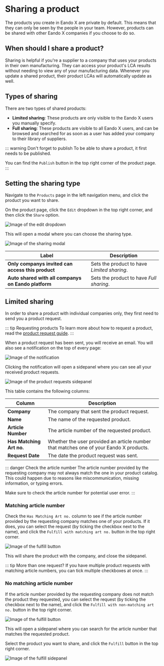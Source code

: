 # Sharing a product

The products you create in Eando X are private by default. This means that they can only be seen by the people in your team. However, products can be shared with other Eando X companies if you choose to do so.

## When should I share a product?

Sharing is helpful if you're a supplier to a company that uses your products in their own manufacturing. They can access your product's LCA results without needing to view any of your manufacturing data. Whenever you update a shared product, their product LCAs will automatically update as well.

## Types of sharing

There are two types of shared products:

- **Limited sharing**: These products are only visible to the Eando X users you manually specify.
- **Full sharing**: These products are visible to all Eando X users, and can be browsed and searched for as soon as a user has added your company to their library of suppliers.

::: warning Don't forget to publish
To be able to share a product, it first needs to be published.

You can find the `Publish` button in the top right corner of the product page.
:::

## Setting the sharing type

Navigate to the `Products` page in the left navigation menu, and click the product you want to share.

On the product page, click the `Edit` dropdown in the top right corner, and then click the `Share` option.

![Image of the edit dropdown](/images/product/share-dropdown.jpg)

This will open a modal where you can choose the sharing type.

![Image of the sharing modal](/images/product/share-modal.jpg)

| Label | Description |
| ----- | ----------- |
| **Only companys invited can access this product** | Sets the product to have _Limited sharing_. |
| **Auto shared with all companys on Eando platform** | Sets the product to have _Full sharing_. |

## Limited sharing

In order to share a product with individual companies only, they first need to send you a product request.

::: tip Requesting products
To learn more about how to request a product, read the [product request guide](/documentation/supplier/creating-a-product-request).
:::

When a product request has been sent, you will receive an email. You will also see a notification on the top of every page:

![Image of the notification](/images/product/request-button.jpg)

Clicking the notification will open a sidepanel where you can see all your received product requests.

![Image of the product requests sidepanel](/images/product/manage-requests-modal.jpg)

This table contains the following columns:

| Column | Description |
| ------ | ----------- |
| **Company** | The company that sent the product request. |
| **Name** | The name of the requested product. |
| **Article Number** | The article number of the requested product. |
| **Has Matching Art no.** | Whether the user provided an article number that matches one of your Eando X products. |
| **Request Date** | The date the product request was sent. |

::: danger Check the article number
The article number provided by the requesting company may not always match the one in your product catalog. This could happen due to reasons like miscommunication, missing information, or typing errors.

Make sure to check the article number for potential user error.
:::

### Matching article number

Check the `Has Matching Art no.` column to see if the article number provided by the requesting company matches one of your products. If it does, you can select the request (by ticking the checkbox next to the name), and click the `Fulfill with matching art no.` button in the top right corner.

![Image of the fulfill button](/images/product/fulfill-matching-artno.jpg)

This will share the product with the company, and close the sidepanel.

::: tip More than one request?
If you have multiple product requests with matching article numbers, you can tick multiple checkboxes at once.
:::

### No matching article number

If the article number provided by the requesting company does not match the product they requested, you can select the request (by ticking the checkbox next to the name), and click the `Fulfill with non-matching art no.` button in the top right corner.

![Image of the fulfill button](/images/product/fulfill-non-matching-artno.jpg)

This will open a sidepanel where you can search for the article number that matches the requested product.

Select the product you want to share, and click the `Fulfill` button in the top right corner.

![Image of the fulfill sidepanel](/images/product/fulfill-searchpanel.jpg)



